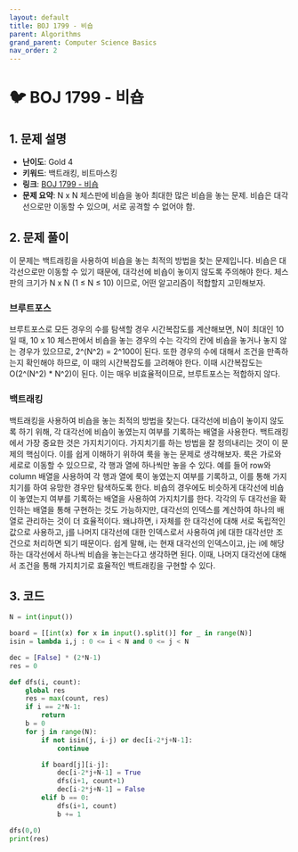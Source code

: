 ```yaml
---
layout: default
title: BOJ 1799 - 비숍
parent: Algorithms
grand_parent: Computer Science Basics
nav_order: 2
---
```


# 🐦 BOJ 1799 - 비숍

## 1. 문제 설명

- **난이도**: Gold 4
- **키워드**: 백트래킹, 비트마스킹
- **링크**: [BOJ 1799 - 비숍](https://www.acmicpc.net/problem/1799)
- **문제 요약**: N x N 체스판에 비숍을 놓아 최대한 많은 비숍을 놓는 문제. 비숍은 대각선으로만 이동할 수 있으며, 서로 공격할 수 없어야 함.

## 2. 문제 풀이

이 문제는 백트래킹을 사용하여 비숍을 놓는 최적의 방법을 찾는 문제입니다. 비숍은 대각선으로만 이동할 수 있기 때문에, 대각선에 비숍이 놓이지 않도록 주의해야 한다. 체스판의 크기가 N x N (1 ≤ N ≤ 10) 이므로, 어떤 알고리즘이 적합할지 고민해보자.

### 브루트포스

브루트포스로 모든 경우의 수를 탐색할 경우 시간복잡도를 계산해보면, N이 최대인 10일 때, 10 x 10 체스판에서 비숍을 놓는 경우의 수는 각각의 칸에 비숍을 놓거나 놓지 않는 경우가 있으므로, 2^(N^2) = 2^100이 된다. 또한 경우의 수에 대해서 조건을 만족하는지 확인해야 하므로, 이 때의 시간복잡도를 고려해야 한다. 이때 시간복잡도는 O(2^(N^2) * N^2)이 된다. 이는 매우 비효율적이므로, 브루트포스는 적합하지 않다.

### 백트래킹

백트래킹을 사용하여 비숍을 놓는 최적의 방법을 찾는다. 대각선에 비숍이 놓이지 않도록 하기 위해, 각 대각선에 비숍이 놓였는지 여부를 기록하는 배열을 사용한다. 백트래킹에서 가장 중요한 것은 가지치기이다. 가지치기를 하는 방법을 잘 정의내리는 것이 이 문제의 핵심이다. 이를 쉽게 이해하기 위하여 룩을 놓는 문제로 생각해보자. 룩은 가로와 세로로 이동할 수 있으므로, 각 행과 열에 하나씩만 놓을 수 있다. 예를 들어 row와 column 배열을 사용하여 각 행과 열에 룩이 놓였는지 여부를 기록하고, 이를 통해 가지치기를 하여 유망한 경우만 탐색하도록 한다.
비숍의 경우에도 비슷하게 대각선에 비숍이 놓였는지 여부를 기록하는 배열을 사용하여 가지치기를 한다. 각각의 두 대각선을 확인하는 배열을 통해 구현하는 것도 가능하지만, 대각선의 인덱스를 계산하여 하나의 배열로 관리하는 것이 더 효율적이다. 왜냐하면, i 자체를 한 대각선에 대해 서로 독립적인 값으로 사용하고, j를 나머지 대각선에 대한 인덱스로서 사용하여 j에 대한 대각선만 조건으로 처리하면 되기 때문이다.
쉽게 말해, i는 현재 대각선의 인덱스이고, j는 i에 해당하는 대각선에서 하나씩 비숍을 놓는는다고 생각하면 된다. 이때, 나머지 대각선에 대해서 조건을 통해 가지치기로 효율적인 백트래킹을 구현할 수 있다.

## 3. 코드

```python
N = int(input())

board = [[int(x) for x in input().split()] for _ in range(N)]
isin = lambda i,j : 0 <= i < N and 0 <= j < N

dec = [False] * (2*N-1)
res = 0

def dfs(i, count):
    global res
    res = max(count, res)
    if i == 2*N-1:
        return
    b = 0
    for j in range(N):
        if not isin(j, i-j) or dec[i-2*j+N-1]: 
            continue

        if board[j][i-j]:
            dec[i-2*j+N-1] = True
            dfs(i+1, count+1)
            dec[i-2*j+N-1] = False
        elif b == 0:
            dfs(i+1, count)
            b += 1

dfs(0,0)
print(res)
```